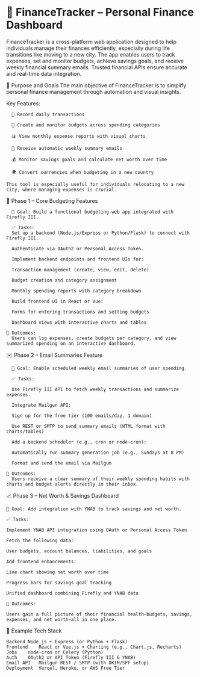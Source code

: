 # 💸 FinanceTracker – Personal Finance Dashboard

FinanceTracker is a cross-platform web application designed to help individuals manage their finances efficiently, especially during life transitions like moving to a new city. The app enables users to track expenses, set and monitor budgets, achieve savings goals, and receive weekly financial summary emails. Trusted financial APIs ensure accurate and real-time data integration.

🎯 Purpose and Goals
The main objective of FinanceTracker is to simplify personal finance management through automation and visual insights.

Key Features:

      📘 Record daily transactions
      
      🧾 Create and monitor budgets across spending categories
      
      📊 View monthly expense reports with visual charts
      
      📧 Receive automatic weekly summary emails
      
      💰 Monitor savings goals and calculate net worth over time
      
      🌍 Convert currencies when budgeting in a new country
    
    This tool is especially useful for individuals relocating to a new city, where managing expenses is crucial.

🚧 Phase 1 – Core Budgeting Features

      🎯 Goal: Build a functional budgeting web app integrated with Firefly III.
      
      ✅ Tasks:
      Set up a backend (Node.js/Express or Python/Flask) to connect with Firefly III.
      
      Authenticate via OAuth2 or Personal Access Token.
      
      Implement backend endpoints and frontend UIs for:
      
      Transaction management (create, view, edit, delete)
      
      Budget creation and category assignment
      
      Monthly spending reports with category breakdown
      
      Build frontend UI in React or Vue:
      
      Forms for entering transactions and setting budgets
      
      Dashboard views with interactive charts and tables
    
    📌 Outcomes:
      Users can log expenses, create budgets per category, and view summarized spending on an interactive dashboard.

✉️ Phase 2 – Email Summaries Feature

      🎯 Goal: Enable scheduled weekly email summaries of user spending.
      
      ✅ Tasks:
  
      Use Firefly III API to fetch weekly transactions and summarize expenses.
      
      Integrate Mailgun API:
      
      Sign up for the free tier (100 emails/day, 1 domain)
      
      Use REST or SMTP to send summary emails (HTML format with charts/tables)
      
      Add a backend scheduler (e.g., cron or node-cron):
      
      Automatically run summary generation job (e.g., Sundays at 8 PM)
      
      Format and send the email via Mailgun
    
    📌 Outcomes:
      Users receive a clear summary of their weekly spending habits with charts and budget alerts directly in their inbox.

📈 Phase 3 – Net Worth & Savings Dashboard

    🎯 Goal: Add integration with YNAB to track savings and net worth.

    ✅ Tasks:

    Implement YNAB API integration using OAuth or Personal Access Token
    
    Fetch the following data:
    
    User budgets, account balances, liabilities, and goals
    
    Add frontend enhancements:
    
    Line chart showing net worth over time
    
    Progress bars for savings goal tracking
    
    Unified dashboard combining Firefly and YNAB data

    📌 Outcomes:

    Users gain a full picture of their financial health—budgets, savings, expenses, and net worth—all in one place.

🧰 Example Tech Stack

    Backend	Node.js + Express (or Python + Flask)
    Frontend	React or Vue.js + Charting (e.g., Chart.js, Recharts)
    Jobs	node-cron or Celery (Python)
    Auth	OAuth2 or API Token (Firefly III & YNAB)
    Email API	Mailgun REST / SMTP (with DKIM/SPF setup)
    Deployment	Vercel, Heroku, or AWS Free Tier
